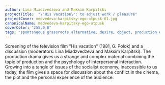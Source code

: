 ```yaml
---
author: Lina Miadzvedzeva and Maksim Karpitski
projectTitle:  "\"His vacation\": to adjust work / pleasure"
projectCover: medvedeva-karpitsky-ego-otpusk-01.jpg
canonicalName: medvedeva-karpitsky-ego-otpusk
coverColor: "255,0,0"
tags: "spontaneous grassroots alternative, desire, object, production drama, outsourcing, sanatorium, HTP"
---
```


Screening of the television film "His vacation" (1981, G. Polok) and a discussion (moderators: Lina Miadzvedzeva and Maksim Karpitski). The production drama gives us a strange and complex material combining the topic of production and the psychology of interpersonal interaction. Growing into a tangle of issues of the socialist economy, inaccessible to us today, the film gives a space for discussion about the conflict in the cinema, the plot and the personal experience of the audience.
